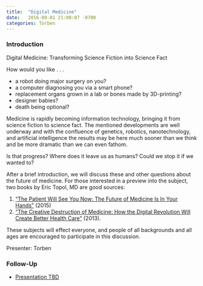 ```yaml
---
title:  "Digital Medicine"
date:   2016-09-01 21:00:07 -0700
categories: Torben
---
```


### Introduction

Digital Medicine: Transforming Science Fiction into Science Fact

How would you like . . . 
- a robot doing major surgery on you?
- a computer diagnosing you via a smart phone?
- replacement organs grown in a lab or bones made by 3D-printing?
- designer babies?
- death being optional?

Medicine is rapidly becoming information technology, bringing it from science fiction to science fact. The mentioned developments are well underway and with the confluence of genetics, robotics, nanotechnology, and artificial intelligence the results may be here much sooner than we think and be more dramatic than we can even fathom. 

Is that progress? Where does it leave us as humans? Could we stop it if we wanted to? 

After a brief introduction, we will discuss these and other questions about the future of medicine. For those interested in a preview into the subject, two books by Eric Topol, MD are good sources: 
1. [“The Patient Will See You Now: The Future of Medicine Is In Your Hands”](https://www.amazon.com/Patient-Will-See-You-Now/dp/0465040020/ref=sr_1_1?ie=UTF8&qid=1516199797&sr=8-1&keywords=the+patient+will+see+you+now) (2015)
2. [“The Creative Destruction of Medicine: How the Digital Revolution Will Create Better Health Care”](https://www.amazon.com/Creative-Destruction-Medicine-Digital-Revolution/dp/0465061834/ref=sr_1_2?s=books&ie=UTF8&qid=1516199858&sr=1-2) (2013).

These subjects will effect everyone, and people of all backgrounds and all ages are encouraged to participate in this discussion.

Presenter: Torben

### Follow-Up

* [Presentation TBD](/assets/present/tbd.pdf) 
